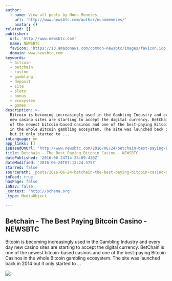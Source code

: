```yaml
---
author:
  - name: View all posts by Nuno Menezes
    url: 'http://www.newsbtc.com/author/nunomenezes/'
    avatar: {}
related: []
publisher:
  url: 'http://www.newsbtc.com'
  name: NEWSBTC
  favicon: 'https://s3.amazonaws.com/common-newsbtc/images/favicon.ico'
  domain: www.newsbtc.com
keywords:
  - bitcoin
  - betchain
  - casino
  - gambling
  - deposit
  - site
  - slots
  - bonus
  - ecosystem
  - games
description: >-
  Bitcoin is becoming increasingly used in the Gambling Industry and every day
  new casino sites are starting to accept the digital currency. BetChain is one
  of the newest bitcoin-based casinos and one of the best-paying Bitcoin Casinos
  in the whole Bitcoin gambling ecosystem. The site was launched back in 2014
  but it only started to ...
inLanguage: en
app_links: []
isBasedOnUrl: 'http://www.newsbtc.com/2016/06/24/betchain-best-paying-bitcoin-casino/'
title: Betchain - The Best Paying Bitcoin Casino - NEWSBTC
datePublished: '2016-06-24T14:23:09.430Z'
dateModified: '2016-06-24T07:13:24.375Z'
starred: false
sourcePath: _posts/2016-06-24-betchain-the-best-paying-bitcoin-casino-newsbtc.md
inFeed: true
hasPage: false
inNav: false
_context: 'http://schema.org'
_type: MediaObject

---
```

<article style=""><h1>Betchain - The Best Paying Bitcoin Casino - NEWSBTC</h1><p>Bitcoin is becoming increasingly used in the Gambling Industry and every day new casino sites are starting to accept the digital currency. BetChain is one of the newest bitcoin-based casinos and one of the best-paying Bitcoin Casinos in the whole Bitcoin gambling ecosystem. The site was launched back in 2014 but it only started to ...</p><img src="http://s3.amazonaws.com/main-newsbtc-images/2016/06/23160845/betchain.jpg" /></article>